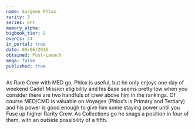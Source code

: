 ```yaml
---
name: Surgeon Phlox
rarity: 3
series: ent
memory_alpha:
bigbook_tier: 8
events: 24
in_portal: true
date: 09/06/2016
obtained: Post-Launch
mega: false
published: true
---
```


As Rare Crew with MED go, Phlox is useful, but he only enjoys one day of weekend Cadet Mission eligibility and his Base seems pretty low  when you consider there are two handfuls of crew above him in the rankings. Of course MED/CMD is valuable on Voyages (Phlox’s is Primary and Tertiary) and his power is good enough to give him some staying power until you Fuse up higher Rarity Crew. As Collections go he snags a position in four of them, with an outside possibility of a fifth.
